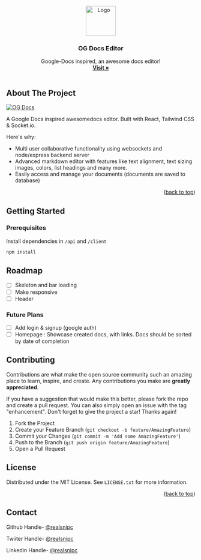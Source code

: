 <!-- PROJECT LOGO -->
<br />
<div align="center">
  <a href="https://github.com/othneildrew/Best-README-Template">
    <img src="images/logo.png" alt="Logo" width="80" height="80">
  </a>

  <h3 align="center">OG Docs Editor</h3>

  <p align="center">
    Google-Docs inspired, an awesome docs editor!
    <br />
    <a href=""><strong>Visit »</strong></a>
    <br />
    <br />
  </p>
</div>

<!-- ABOUT THE PROJECT -->

## About The Project

[![OG Docs]()](https://example.com)

A Google Docs inspired awesomedocs editor. Built with React, Tailwind CSS & Socket.io.

Here's why:

- Multi user collaborative functionality using websockets and node/express backend server
- Advanced markdown editor with features like text alignment, text sizing images, colors, list headings and many more.
- Easily access and manage your documents (documents are saved to database)

<p align="right">(<a href="#readme-top">back to top</a>)</p>

<!-- ### Built With

[![React][React.js]][React-url]
![](https://img.shields.io/badge/Tailwind_CSS-38B2AC?style=for-the-badge&logo=tailwind-css&logoColor=white)

<p align="right">(<a href="#readme-top">back to top</a>)</p> -->

<!-- GETTING STARTED -->

## Getting Started

### Prerequisites

Install dependencies in `/api`
and `/client`

```sh
npm install
```

<!-- ROADMAP -->

## Roadmap

- [ ] Skeleton and bar loading
- [ ] Make responsive 
- [ ] Header

### Future Plans
- [ ] Add login & signup (google auth)
- [ ] Homepage : Showcase created docs, with links. Docs should be sorted by date of completion

<!-- CONTRIBUTING -->

## Contributing

Contributions are what make the open source community such an amazing place to learn, inspire, and create. Any contributions you make are **greatly appreciated**.

If you have a suggestion that would make this better, please fork the repo and create a pull request. You can also simply open an issue with the tag "enhancement".
Don't forget to give the project a star! Thanks again!

1. Fork the Project
2. Create your Feature Branch (`git checkout -b feature/AmazingFeature`)
3. Commit your Changes (`git commit -m 'Add some AmazingFeature'`)
4. Push to the Branch (`git push origin feature/AmazingFeature`)
5. Open a Pull Request

<!-- LICENSE -->

## License

Distributed under the MIT License. See `LICENSE.txt` for more information.

<p align="right">(<a href="#readme-top">back to top</a>)</p>

<!-- CONTACT -->

## Contact

Github Handle- [@realsnipc](https://github.com/realsnipc)

Twiiter Handle- [@realsnipc](https://twitter.com/realsnipc)

Linkedin Handle- [@realsnipc](https://linkedin.com/in/realshaurya)

